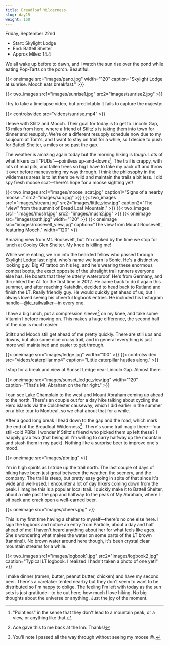 ```yaml
---
title: Breadloaf Wilderness
slug: day15
weight: 150
---
```


Friday, September 22nd

- Start: Skylight Lodge
- End: Battell Shelter
- Approx Miles: 14.4

We all wake up before to dawn, and I watch the sun rise over the pond while eating Pop-Tarts on the porch. Beautiful.

{{< oneimage src="images/pano.jpg" width="120" caption="Skylight Lodge at sunrise. Mooch eats breakfast." >}}

{{< two_images src1="images/sunrise1.jpg" src2="images/sunrise2.jpg" >}}

I try to take a timelapse video, but predictably it fails to capture the majesty:

{{< controlsvideo src="videos/sunrise.mp4" >}}

I leave with Stiltz and Mooch. Their goal for today is to get to Lincoln Gap, 13 miles from here, where a friend of Stiltz's is taking them into town for dinner and resupply. We're on a different resupply schedule now due to my soujourn at Tom's, and I want to stay on trail for a while, so I decide to push for Battell Shelter, a miles or so past the gap.

The weather is amazing again today but the morning hiking is *tough*. Lots of what hikers call "PUDs"—pointless up-and-downs[^1]. The trail is crappy, with lots of mud pits, and fallen trees so big I have to take my pack off and throw it over before maneuvering my way through. I think the philosophy in the wilderness areas is to let them be wild and maintain the trails a bit less. I did spy fresh moose scat—there's hope for a moose sighting yet!

{{< two_images src1="images/moose_scat.jpg" caption1="Signs of a nearby moose..." src2="images/sun.jpg" >}}
{{< two_images src1="images/stream.jpg" src2="images/little_view.jpg" caption2="The \"view\" from the summit of Bread Loaf Mountain." >}}
{{< two_images src1="images/mush1.jpg" src2="images/mush2.jpg" >}}
{{< oneimage src="images/path.jpg" width="120" >}}
{{< oneimage src="images/roosevelt_view.jpg" caption="The view from Mount Roosevelt, featuring Mooch." width="120" >}}

Amazing view from Mt. Roosevelt, but I'm cooked by the time we stop for lunch at Cooley Glen Shelter. My knee is killing me!

While we're eating, we run into the bearded fellow who passed through Skylight Lodge last night, who's name we learn is Sonic. He's a distinctive looking guy. Big AT tattoo on his leg, and he's wearing these enormous combat boots, the exact opposite of the ultralight trail runners everyone else has. He boasts that they're utterly waterproof. He's from Germany, and thru-hiked the AT for the first time in 2012. He came back to do it again this summer, and after reaching Katahdin, decided to head back to Rutland and finish the LT. Really friendly guy. He would quickly get ahead of us, but I always loved seeing his cheerful logbook entries. He included his Instagram handle—[@le_railwalker](https://www.instagram.com/le_railwalker/)—in every one.

I have a big lunch, put a compression sleeve[^2] on my knee, and take some Vitamin I before moving on. This makes a huge difference, the second half of the day is much easier.

Stiltz and Mooch still get ahead of me pretty quickly. There are still ups and downs, but also some nice cruisy trail, and in general everything is just more well maintained and easier to get through.

{{< oneimage src="images/ledge.jpg" width="100" >}}
{{< controlsvideo src="videos/caterpillar.mp4" caption="Little caterpillar hustles along." >}}

I stop for a break and view at Sunset Ledge near Lincoln Gap. Almost there.

{{< oneimage src="images/sunset_ledge_view.jpg" width="120" caption="That's Mt. Abraham on the far right." >}}

I can see Lake Champlain to the west and Mount Abraham coming up ahead to the north. There's an couple out for a day hike talking about cycling the Hero islands via the Colchester causeway, which I did earlier in the summer on a bike tour to Montreal, so we chat about that for a while.

After a good long break I head down to the gap and the road, which mark the end of the Breadloaf Wilderness[^3]. There's some trail magic there—four still-cold PBRs! I wonder if Stiltz's friend who picked them up left these? I happily grab two (that being all I'm willing to carry halfway up the mountain and stash them in my pack). Nothing like a surprise beer to improve one's mood.

{{< oneimage src="images/pbr.jpg" >}}

I'm in high spirits as I stride up the trail north. The last couple of days of hiking have been just great between the weather, the scenery, and the company. The trail is steep, but pretty easy going in spite of that since it's wide and well-used. I encounter a lot of day hikers coming down from the peak. I imagine this is a popular local trail. I quickly make it to Battell Shelter, about a mile past the gap and halfway to the peak of My Abraham, where I sit back and crack open a well-earned beer.

{{< oneimage src="images/cheers.jpg" >}}

This is my first time having a shelter to myself—there's no one else here. I sign the logbook and notice an entry from Particle, about a day and half ahead of me! I haven't heard anything about her for what feels like ages. She's wondering what makes the water on some parts of the LT brown (tannins!). No brown water around here though, it's been crystal clear mountain streams for a while.

{{< two_images src1="images/logbook1.jpg" src2="images/logbook2.jpg" caption="Typical LT logbook. I realized I hadn't taken a photo of one yet!" >}}

I make dinner (ramen, butter, peanut butter, chicken) and have my second beer. There's a caretaker tented nearby but they don't seem to want to be distributed so I'm happy to oblige. The feeling I'm left with today as the sun sets is just gratitude—to be out here; how much I love hiking. No big thoughts about the universe or anything. Just the joy of the moment.

[^1]: "Pointless" in the sense that they don't lead to a mountain peak, or a view, or anything like that.
[^2]: Ace gave this to me back at the Inn. Thanks!
[^3]: You'll note I passed all the way through without seeing my moose ☹️.

